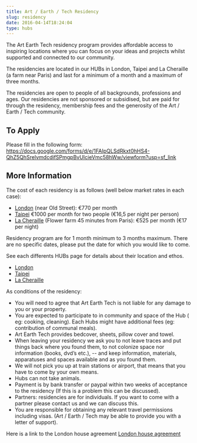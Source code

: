```yaml
---
title: Art / Earth / Tech Residency
slug: residency
date: 2016-04-14T18:24:04
type: hubs
---
```


The Art Earth Tech residency program provides affordable access to inspiring locations where you can focus on your ideas and projects whilst supported and connected to our community.

The residencies are located in our HUBs in London, Taipei and La Cheraille (a farm near Paris) and last for a minimum of a month and a maximum of three months.

The residencies are open to people of all backgrounds, professions and ages. Our residencies are not sponsored or subsidised, but are paid for through the residency, membership fees and the generosity of the Art / Earth / Tech community.

## To Apply

Please fill in the following form: https://docs.google.com/forms/d/e/1FAIpQLSdRkxt0hHS4-QhZ5QhSrelvmdcdifSPmgpBvUIcieVmc58hWw/viewform?usp=sf_link

## More Information

The cost of each residency is as follows (well below market rates in each case):

* <a href="/londonhub" target="_blank">London</a> (near Old Street): €770 per month
* <a href="/taipeihub" target="_blank">Taipei</a> €1000 per month for two people (€16,5 per night per person)
* <a href="/la-cheraille" target="_blank">La Cheraille</a> (Flower farm 45 minutes from Paris): €525 per month (€17 per night)


Residency program are for 1 month minimum to 3 months maximum.  There are no specific dates, please put the date for which you would like to come.

See each differents HUBs page for details about their location and ethos.

* <a href="/londonhub" target="_blank">London</a>
* <a href="/taipeihub" target="_blank">Taipei</a>
* <a href="/la-cheraille" target="_blank">La Cheraille</a>

As conditions of the residency:

* You will need to agree that Art Earth Tech is not liable for any damage to you or your property.
* You are expected to participate to in community and space of the Hub ( eg: cooking, cleaning). Each Hubs might have additional fees (eg: contribution of communal meals).
* Art Earth Tech provides bedcover, sheets, pillow cover and towel.
* When leaving your residency we ask you to not leave traces and put things back where you found them, to not colonize space nor information (books, dvd’s etc.), -- and keep information, materials, apparatuses and spaces available and as you found them.
* We will not pick you up at train stations or airport, that means that you have to come by your own means.
* Hubs can not take animals.
* Payment is by bank transfer or paypal within two weeks of acceptance to the residency (If this is a problem this can be discussed).
* Partners: residencies are for individuals. If you want to come with a partner please contact us and we can discuss this.
* You are responsible for obtaining any relevant travel permissions including visas. (Art / Earth / Tech may be able to provide you with a letter of support).

Here is a link to the London house agreement <a href="/london-agreement">London house agreement</a></li>

